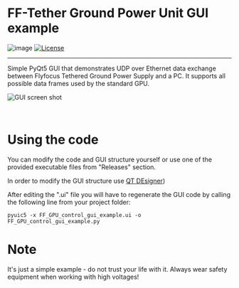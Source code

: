 # FF-Tether Ground Power Unit GUI example
![image](https://img.shields.io/badge/-Open%20Source%20Software-0ea95a)
[![License](https://img.shields.io/badge/License-BSD_3--Clause-brown.svg)](https://opensource.org/licenses/BSD-3-Clause)

<hr>

Simple PyQt5 GUI that demonstrates UDP over Ethernet data exchange between Flyfocus Tethered Ground Power Supply and a PC. It supports all possible data frames used by the standard GPU.

![GUI screen shot](gui.ss.png)

<br>

# Using the code #
You can modify the code and GUI structure yourself or use one of the provided executable files from "Releases" section.

In order to modify the GUI structure use [QT DEsigner](https://doc.qt.io/qt-6/qtdesigner-manual.html))

After editing the ".ui" file you will have to regenerate the GUI code by calling the following line from your project folder: 

```
pyuic5 -x FF_GPU_control_gui_example.ui -o FF_GPU_control_gui_example.py
```


# Note #
It's just a simple example - do not trust your life with it. Always wear safety equipment when working with high voltages!
